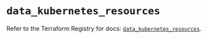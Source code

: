 # `data_kubernetes_resources`

Refer to the Terraform Registry for docs: [`data_kubernetes_resources`](https://registry.terraform.io/providers/hashicorp/kubernetes/2.32.0/docs/data-sources/resources).

